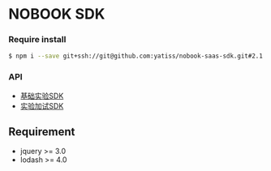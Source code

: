# NOBOOK SDK
### Require install
```bash
$ npm i --save git+ssh://git@github.com:yatiss/nobook-saas-sdk.git#2.1.1
```

### API
* [基础实验SDK](nobook/lab/README.md)
* [实验加试SDK](nobook/additional/README.md)

## Requirement
* jquery >= 3.0
* lodash >= 4.0